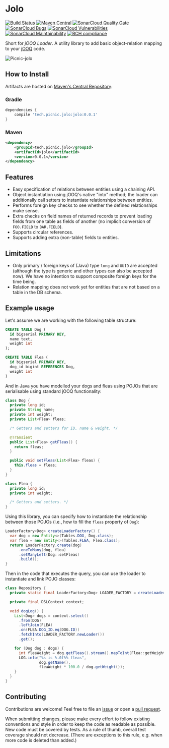 # Jolo

[![Build Status][travisci-badge]][travisci-builds]
[![Maven Central][maven-central-badge]][maven-central-browse]
[![SonarCloud Quality Gate][sonarcloud-badge-quality-gate]][sonarcloud-dashboard]
[![SonarCloud Bugs][sonarcloud-badge-bugs]][sonarcloud-measure-reliability]
[![SonarCloud Vulnerabilities][sonarcloud-badge-vulnerabilities]][sonarcloud-measure-security]
[![SonarCloud Maintainability][sonarcloud-badge-maintainability]][sonarcloud-measure-maintainability]
[![BCH compliance][bettercodehub-badge]][bettercodehub-results]

Short for _jOOQ Loader_. A utility library to add basic object-relation mapping
to your [jOOQ][jooq] code.

![Picnic-jolo][jolo-image]

## How to Install

Artifacts are hosted on [Maven's Central Repository][maven-central-browse]:

### Gradle

```groovy
dependencies {
    compile 'tech.picnic.jolo:jolo:0.0.1'
}
```

### Maven

```xml
<dependency>
    <groupId>tech.picnic.jolo</groupId>
    <artifactId>jolo</artifactId>
    <version>0.0.1</version>
</dependency>
```

## Features

- Easy specification of relations between entities using a chaining API.
- Object instantiation using jOOQ's native "into" method; the loader can
  additionally call setters to instantiate relationships between entities.
- Performs foreign key checks to see whether the defined relationships make
  sense.
- Extra checks on field names of returned records to prevent loading fields
  from one table as fields of another (no implicit conversion of `FOO.FIELD` to
  `BAR.FIELD`).
- Supports circular references.
- Supports adding extra (non-table) fields to entities.

## Limitations

- Only primary / foreign keys of (Java) type `long` and `UUID` are accepted
  (although the type is generic and other types can also be accepted now).
  We have no intention to support composite foreign keys for the time being.
- Relation mapping does not work yet for entities that are not based on a table
  in the DB schema.

## Example usage

Let's assume we are working with the following table structure:

```sql
CREATE TABLE Dog (
  id bigserial PRIMARY KEY,
  name text,
  weight int
);

CREATE TABLE Flea (
  id bigserial PRIMARY KEY,
  dog_id bigint REFERENCES Dog,
  weight int
)
```

And in Java you have modelled your dogs and fleas using POJOs that are serialisable using
standard jOOQ functionality:

```java
class Dog {
  private long id;
  private String name;
  private int weight;
  private List<Flea> fleas;

  /* Getters and setters for ID, name & weight. */

  @Transient
  public List<Flea> getFleas() {
    return fleas;
  }

  public void setFleas(List<Flea> fleas) {
    this.fleas = fleas;
  }
}

class Flea {
  private long id;
  private int weight;

  /* Getters and setters. */
}
```

Using this library, you can specify how to instantiate the relationship between those POJOs
(i.e., how to fill the `fleas` property of `Dog`):

```java
LoaderFactory<Dog> createLoaderFactory() {
  var dog = new Entity<>(Tables.DOG, Dog.class);
  var flea = new Entity<>(Tables.FLEA, Flea.class);
  return LoaderFactory.create(dog)
      .oneToMany(dog, flea)
      .setManyLeft(Dog::setFleas)
      .build();
}
```

Then in the code that executes the query, you can use the loader to instantiate
and link POJO classes:

```java
class Repository {
  private static final LoaderFactory<Dog> LOADER_FACTORY = createLoaderFactory();

  private final DSLContext context;

  void dogLog() {
    List<Dog> dogs = context.select()
      .from(DOG)
      .leftJoin(FLEA)
      .on(FLEA.DOG_ID.eq(DOG.ID))
      .fetchInto(LOADER_FACTORY.newLoader())
      .get();

    for (Dog dog : dogs) {
      int fleaWeight = dog.getFleas().stream().mapToInt(Flea::getWeight).sum();
      LOG.info("%s is %.0f%% fleas",
               dog.getName(),
               fleaWeight * 100.0 / dog.getWeight());
    }
  }
}
```

## Contributing

Contributions are welcome! Feel free to file an [issue][new-issue] or open a
[pull request][new-pr].

When submitting changes, please make every effort to follow existing
conventions and style in order to keep the code as readable as possible. New
code must be covered by tests. As a rule of thumb, overall test coverage should
not decrease. (There are exceptions to this rule, e.g. when more code is
deleted than added.)

[bettercodehub-badge]: https://bettercodehub.com/edge/badge/PicnicSupermarket/jolo?branch=master
[bettercodehub-results]: https://bettercodehub.com/results/PicnicSupermarket/jolo
[jolo-image]: https://i.imgur.com/MThi0ae.jpg
[jooq]: https://www.jooq.org
[maven-central-badge]: https://img.shields.io/maven-central/v/tech.picnic.jolo/jolo.svg
[maven-central-browse]: https://repo1.maven.org/maven2/tech/picnic/jolo/
[maven-central-search]: https://search.maven.org
[new-issue]: https://github.com/PicnicSupermarket/jolo/issues/new
[new-pr]: https://github.com/PicnicSupermarket/jolo/compare
[sonarcloud-badge-bugs]: https://sonarcloud.io/api/project_badges/measure?project=tech.picnic.jolo%3Ajolo&metric=bugs
[sonarcloud-badge-maintainability]: https://sonarcloud.io/api/project_badges/measure?project=tech.picnic.jolo%3Ajolo&metric=sqale_rating
[sonarcloud-badge-quality-gate]: https://sonarcloud.io/api/project_badges/measure?project=tech.picnic.jolo%3Ajolo&metric=alert_status
[sonarcloud-badge-vulnerabilities]: https://sonarcloud.io/api/project_badges/measure?project=tech.picnic.jolo%3Ajolo&metric=vulnerabilities
[sonarcloud-dashboard]: https://sonarcloud.io/dashboard?id=tech.picnic.jolo%3Ajolo
[sonarcloud-measure-reliability]: https://sonarcloud.io/component_measures?id=tech.picnic.jolo%3Ajolo&metric=Reliability
[sonarcloud-measure-security]: https://sonarcloud.io/component_measures?id=tech.picnic.jolo%3Ajolo&metric=Security
[sonarcloud-measure-maintainability]: https://sonarcloud.io/component_measures?id=tech.picnic.jolo%3Ajolo&metric=Maintainability
[travisci-badge]: https://travis-ci.org/PicnicSupermarket/jolo.svg?branch=master
[travisci-builds]: https://travis-ci.org/PicnicSupermarket/jolo
